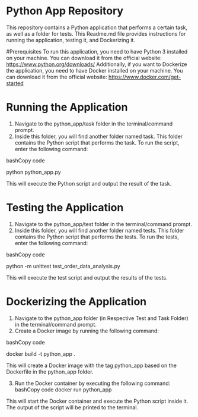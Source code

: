 # Python App Repository

This repository contains a Python application that performs a certain task, as well as a folder for tests. This Readme.md file provides instructions for running the application, testing it, and Dockerizing it.

#Prerequisites
To run this application, you need to have Python 3 installed on your machine. You can download it from the official website: https://www.python.org/downloads/
Additionally, 
if you want to Dockerize the application, you need to have Docker installed on your machine. You can download it from the official website: https://www.docker.com/get-started

# Running the Application
1.	Navigate to the python_app/task folder in the terminal/command prompt.
2.	Inside this folder, you will find another folder named task. This folder contains the Python script that performs the task. To run the script, enter the following command:

bashCopy code

python python_app.py 

This will execute the Python script and output the result of the task.


# Testing the Application
1.	Navigate to the python_app/test folder in the terminal/command prompt.
2.	Inside this folder, you will find another folder named tests. This folder contains the Python script that performs the tests. To run the tests, enter the following command:

bashCopy code

python -m unittest test_order_data_analysis.py 

This will execute the test script and output the results of the tests.


# Dockerizing the Application
1.	Navigate to the python_app folder (in Respective Test and Task Folder) in the terminal/command prompt.
2.	Create a Docker image by running the following command:

bashCopy code

docker build -t python_app . 


This will create a Docker image with the tag python_app based on the Dockerfile in the python_app folder.


3.	Run the Docker container by executing the following command:
bashCopy code
docker run python_app 

This will start the Docker container and execute the Python script inside it. The output of the script will be printed to the terminal.


